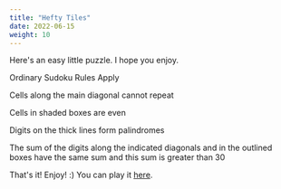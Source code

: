 ```yaml
---
title: "Hefty Tiles"
date: 2022-06-15
weight: 10
---
```


<p>Here's an easy little puzzle. I hope you enjoy.</p>
<p>
Ordinary Sudoku Rules Apply
</p>
<p>Cells along the main diagonal cannot repeat
</p>
<p>Cells in shaded boxes are even
</p>
<p>Digits on the thick lines form palindromes
</p>
<p>The sum of the digits along the indicated diagonals and in the outlined boxes have the same sum and this sum is greater than 30
</p>
<p>That's it! Enjoy! :)
You can play it <a href="https://tinyurl.com/heftytiles">here</a>.


</p>